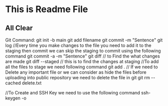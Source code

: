 # This is Readme File
## All Clear
Git Command:
git init -b main
git add filename
git commit -m "Sentence"
git log
//Every time you make changes to the file you need to add it to the staging then commit
we can skip the staging to commit using the following command
git commit -a -m "Sentence"
git diff // to Find the what changes are made
git diff --staged // this is to find the changes at staging
//To add all the files to stage we need following command
git add .
// If we need to Delete any important file or we can consider as hide the files before uploading into public repository we need to delete the file in git
git rm --cached delete.txt

//To Create and SSH Key we need to use the following command
ssh-keygen -o
